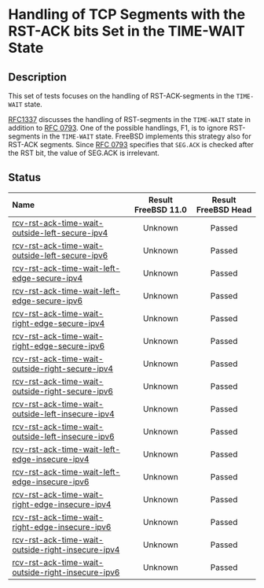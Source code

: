 # Handling of TCP Segments with the RST-ACK bits Set in the TIME-WAIT State

## Description
This set of tests focuses on the handling of RST-ACK-segments in the `TIME-WAIT` state.

[RFC1337](https://tools.ietf.org/html/rfc1337) discusses the handling of
RST-segments in the `TIME-WAIT` state in addition to
[RFC 0793](https://tools.ietf.org/html/rfc0793).
One of the possible handlings, F1, is to ignore RST-segments in the
`TIME-WAIT` state.
FreeBSD implements this strategy also for RST-ACK segments.
Since [RFC 0793](https://tools.ietf.org/html/rfc0793) specifies that `SEG.ACK` is
checked after the RST bit, the value of SEG.ACK is irrelevant.

## Status

| Name                                                                                                                                                                                                                                              | Result FreeBSD 11.0 | Result FreeBSD Head |
|:--------------------------------------------------------------------------------------------------------------------------------------------------------------------------------------------------------------------------------------------------|:-------------------:|:-------------------:|
|[rcv-rst-ack-time-wait-outside-left-secure-ipv4](rcv-rst-ack-time-wait-outside-left-secure-ipv4.pkt "Ensure that the reception of a RST-ACK-segment with SEG.SEQ=RCV.NXT-1 in the TIME-WAIT state does not affect the TCP connection")             | Unknown             | Passed              |
|[rcv-rst-ack-time-wait-outside-left-secure-ipv6](rcv-rst-ack-time-wait-outside-left-secure-ipv6.pkt "Ensure that the reception of a RST-ACK-segment with SEG.SEQ=RCV.NXT-1 in the TIME-WAIT state does not affect the TCP connection")             | Unknown             | Passed              |
|[rcv-rst-ack-time-wait-left-edge-secure-ipv4](rcv-rst-ack-time-wait-left-edge-secure-ipv4.pkt "Ensure that the reception of a RST-ACK-segment with SEG.SEQ=RCV.NXT in the TIME-WAIT state does not affect the TCP connection")                     | Unknown             | Passed              |
|[rcv-rst-ack-time-wait-left-edge-secure-ipv6](rcv-rst-ack-time-wait-left-edge-secure-ipv6.pkt "Ensure that the reception of a RST-ACK-segment with SEG.SEQ=RCV.NXT in the TIME-WAIT state does not affect the TCP connection")                     | Unknown             | Passed              |
|[rcv-rst-ack-time-wait-right-edge-secure-ipv4](rcv-rst-ack-time-wait-right-edge-secure-ipv4.pkt "Ensure that the reception of a RST-ACK-segment with SEG.SEQ=RCV.NXT+RCV.WND-1 in the TIME-WAIT state does not affect the TCP connection")         | Unknown             | Passed              |
|[rcv-rst-ack-time-wait-right-edge-secure-ipv6](rcv-rst-ack-time-wait-right-edge-secure-ipv6.pkt "Ensure that the reception of a RST-ACK-segment with SEG.SEQ=RCV.NXT+RCV.WND-1 in the TIME-WAIT state does not affect the TCP connection")         | Unknown             | Passed              |
|[rcv-rst-ack-time-wait-outside-right-secure-ipv4](rcv-rst-ack-time-wait-outside-right-secure-ipv4.pkt "Ensure that the reception of a RST-ACK-segment with SEG.SEQ=RCV.NXT+RCV.WND in the TIME-WAIT state does not affect the TCP connection")     | Unknown             | Passed              |
|[rcv-rst-ack-time-wait-outside-right-secure-ipv6](rcv-rst-ack-time-wait-outside-right-secure-ipv6.pkt "Ensure that the reception of a RST-ACK-segment with SEG.SEQ=RCV.NXT+RCV.WND in the TIME-WAIT state does not affect the TCP connection")     | Unknown             | Passed              |
|[rcv-rst-ack-time-wait-outside-left-insecure-ipv4](rcv-rst-ack-time-wait-outside-left-insecure-ipv4.pkt "Ensure that the reception of a RST-ACK-segment with SEG.SEQ=RCV.NXT-1 in the TIME-WAIT state does not affect the TCP connection")         | Unknown             | Passed              |
|[rcv-rst-ack-time-wait-outside-left-insecure-ipv6](rcv-rst-ack-time-wait-outside-left-insecure-ipv6.pkt "Ensure that the reception of a RST-ACK-segment with SEG.SEQ=RCV.NXT-1 in the TIME-WAIT state does not affect the TCP connection")         | Unknown             | Passed              |
|[rcv-rst-ack-time-wait-left-edge-insecure-ipv4](rcv-rst-ack-time-wait-left-edge-insecure-ipv4.pkt "Ensure that the reception of a RST-ACK-segment with SEG.SEQ=RCV.NXT in the TIME-WAIT state does not affect the TCP connection")                 | Unknown             | Passed              |
|[rcv-rst-ack-time-wait-left-edge-insecure-ipv6](rcv-rst-ack-time-wait-left-edge-insecure-ipv6.pkt "Ensure that the reception of a RST-ACK-segment with SEG.SEQ=RCV.NXT in the TIME-WAIT state does not affect the TCP connection")                 | Unknown             | Passed              |
|[rcv-rst-ack-time-wait-right-edge-insecure-ipv4](rcv-rst-ack-time-wait-right-edge-insecure-ipv4.pkt "Ensure that the reception of a RST-ACK-segment with SEG.SEQ=RCV.NXT+RCV.WND-1 in the TIME-WAIT state does not affect the TCP connection")     | Unknown             | Passed              |
|[rcv-rst-ack-time-wait-right-edge-insecure-ipv6](rcv-rst-ack-time-wait-right-edge-insecure-ipv6.pkt "Ensure that the reception of a RST-ACK-segment with SEG.SEQ=RCV.NXT+RCV.WND-1 in the TIME-WAIT state does not affect the TCP connection")     | Unknown             | Passed              |
|[rcv-rst-ack-time-wait-outside-right-insecure-ipv4](rcv-rst-ack-time-wait-outside-right-insecure-ipv4.pkt "Ensure that the reception of a RST-ACK-segment with SEG.SEQ=RCV.NXT+RCV.WND in the TIME-WAIT state does not affect the TCP connection") | Unknown             | Passed              |
|[rcv-rst-ack-time-wait-outside-right-insecure-ipv6](rcv-rst-ack-time-wait-outside-right-insecure-ipv6.pkt "Ensure that the reception of a RST-ACK-segment with SEG.SEQ=RCV.NXT+RCV.WND in the TIME-WAIT state does not affect the TCP connection") | Unknown             | Passed              |
